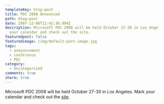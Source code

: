 ```yaml
---
templateKey: blog-post
title: PDC 2008 Announced
path: blog-post
date: 2007-12-06T11:41:36.094Z
description: Microsoft PDC 2008 will be held October 27-30 in Los Angeles. Mark
  your calendar and check out the site.
featuredpost: false
featuredimage: /img/default-post-image.jpg
tags:
  - announcement
  - conference
  - PDC
category:
  - Uncategorized
comments: true
share: true
---
```

<!--StartFragment-->

Microsoft PDC 2008 will be held October 27-30 in Los Angeles. Mark your calendar and check out the [site](http://msdn.microsoft.com/pdc2008).

<!--EndFragment-->